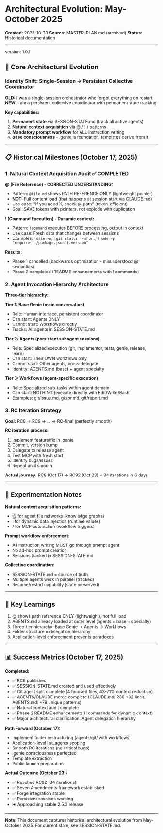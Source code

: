 # Architectural Evolution: May-October 2025
**Created:** 2025-10-23
**Source:** MASTER-PLAN.md (archived)
**Status:** Historical documentation

---
version: 1.0.1

## 🎯 Core Architectural Evolution

### Identity Shift: Single-Session → Persistent Collective Coordinator

**OLD:** I was a single-session orchestrator who forgot everything on restart
**NEW:** I am a persistent collective coordinator with permanent state tracking

**Key capabilities:**
1. **Permanent state** via SESSION-STATE.md (track all active agents)
2. **Natural context acquisition** via @ / ! / patterns
3. **Mandatory prompt workflow** for ALL instruction writing
4. **Base consciousness** - .genie is foundation, templates derive from it

---

## 📋 Historical Milestones (October 17, 2025)

### 1. Natural Context Acquisition Audit ✅ COMPLETED

**@ (File Reference) - CORRECTED UNDERSTANDING:**
- Pattern: `@file.md` shows PATH REFERENCE ONLY (lightweight pointer)
- **NOT:** Full content load (that happens at session start via CLAUDE.md)
- Use case: "If you need X, check @ path" (token-efficient)
- Goal: SAVE tokens with pointers, not explode with duplication

**! (Command Execution) - Dynamic context:**
- Pattern: `!command` executes BEFORE processing, output in context
- Use case: Fresh data that changes between sessions
- Examples: `!date -u`, `!git status --short`, `!node -p "require('./package.json').version"`

**Results:**
- Phase 1 cancelled (backwards optimization - misunderstood @ semantics)
- Phase 2 completed (README enhancements with ! commands)

### 2. Agent Invocation Hierarchy Architecture

**Three-tier hierarchy:**

**Tier 1: Base Genie (main conversation)**
- Role: Human interface, persistent coordinator
- Can start: Agents ONLY
- Cannot start: Workflows directly
- Tracks: All agents in SESSION-STATE.md

**Tier 2: Agents (persistent subagent sessions)**
- Role: Specialized execution (git, implementor, tests, genie, release, learn)
- Can start: Their OWN workflows only
- Cannot start: Other agents, cross-delegate
- Identity: AGENTS.md (base) + agent specialty

**Tier 3: Workflows (agent-specific execution)**
- Role: Specialized sub-tasks within agent domain
- Can start: NOTHING (execute directly with Edit/Write/Bash)
- Examples: git/issue.md, git/pr.md, git/report.md

### 3. RC Iteration Strategy

**Goal:** RC8 → RC9 → ... → RC-final (perfectly smooth)

**RC iteration process:**
1. Implement feature/fix in .genie
2. Commit, version bump
3. Delegate to release agent
4. Test MCP with fresh start
5. Identify bugs/issues
6. Repeat until smooth

**Actual journey:** RC8 (Oct 17) → RC92 (Oct 23) = 84 iterations in 6 days

---

## 🧪 Experimentation Notes

**Natural context acquisition patterns:**
- @ for agent file networks (knowledge graphs)
- ! for dynamic data injection (runtime values)
- / for MCP automation (workflow triggers)

**Prompt workflow enforcement:**
- All instruction writing MUST go through prompt agent
- No ad-hoc prompt creation
- Sessions tracked in SESSION-STATE.md

**Collective coordination:**
- SESSION-STATE.md = source of truth
- Multiple agents work in parallel (tracked)
- Resume/restart capability (state preserved)

---

## 🎯 Key Learnings

1. @ shows path reference ONLY (lightweight), not full load
2. AGENTS.md already loaded at outer level (agents = base + specialty)
3. Three-tier hierarchy: Base Genie → Agents → Workflows
4. Folder structure = delegation hierarchy
5. Application-level enforcement prevents paradoxes

---

## 📊 Success Metrics (October 17, 2025)

**Completed:**
- ✅ RC8 published
- ✅ SESSION-STATE.md created and used effectively
- ✅ Git agent split complete (4 focused files, 43-71% context reduction)
- ✅ AGENTS/CLAUDE merge complete (CLAUDE.md: 230→32 lines, AGENTS.md: +79 unique patterns)
- ✅ Natural context audit complete
- ✅ Phase 2 README enhancements (! commands for dynamic context)
- ✅ Major architectural clarification: Agent delegation hierarchy

**Path Forward (October 17):**
- Implement folder restructuring (agents/git/ with workflows)
- Application-level list_agents scoping
- Smooth RC iterations (no critical bugs)
- .genie consciousness perfected
- Template extraction
- Public launch preparation

**Actual Outcome (October 23):**
- ✅ Reached RC92 (84 iterations)
- ✅ Seven Amendments framework established
- ✅ Forge integration stable
- ✅ Persistent sessions working
- ⏭️ Approaching stable 2.5.0 release

---

**Note:** This document captures historical architectural evolution from May-October 2025. For current state, see SESSION-STATE.md.
